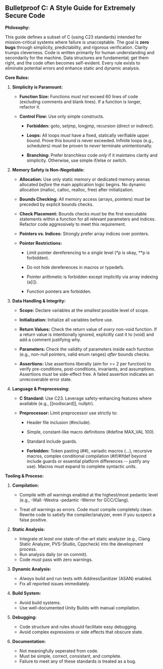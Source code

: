 ## Bulletproof C: A Style Guide for Extremely Secure Code

**Philosophy:**

This guide defines a subset of C (using C23 standards) intended for
mission-critical systems where failure is unacceptable. The goal is
**zero bugs** through simplicity, predictability, and rigorous
verification. Clarity trumps cleverness. Code is written primarily
for human understanding and secondarily for the machine. Data structures
are fundamental; get them right, and the code often becomes self-evident.
Every rule exists to eliminate potential errors and enhance static and
dynamic analysis.

**Core Rules:**

1.  **Simplicity is Paramount:**

    - **Function Size:** Functions *must not* exceed 60 lines of code (excluding comments and blank lines). If a function is longer, refactor it.

    - **Control Flow:** Use only simple constructs.

      - **Forbidden:** goto, setjmp, longjmp, recursion (direct or indirect).

      - **Loops:** All loops *must* have a fixed, statically verifiable upper bound. Prove this bound is never exceeded. Infinite loops (e.g., schedulers) must be proven to *never* terminate unintentionally.

      - **Branching:** Prefer branchless code *only* if it maintains clarity and simplicity. Otherwise, use simple if/else or switch.

2.  **Memory Safety is Non-Negotiable:**

    - **Allocation:** Use only static memory or dedicated memory arenas allocated *before* the main application logic begins. No dynamic allocation (malloc, calloc, realloc, free) after initialization.

    - **Bounds Checking:** *All* memory access (arrays, pointers) *must* be preceded by explicit bounds checks.

    - **Check Placement:** Bounds checks *must* be the first executable statements within a function for all relevant parameters and indices. Refactor code aggressively to meet this requirement.

    - **Pointers vs. Indices:** Strongly prefer array indices over pointers.

    - **Pointer Restrictions:**

      - Limit pointer dereferencing to a *single* level (\*p is okay, \*\*p is forbidden).

      - Do not hide dereferences in macros or typedefs.

      - Pointer arithmetic is forbidden except implicitly via array indexing (a\[i\]).

      - Function pointers are forbidden.

3.  **Data Handling & Integrity:**

    - **Scope:** Declare variables at the smallest possible level of scope.

    - **Initialization:** Initialize all variables before use.

    - **Return Values:** Check the return value of *every* non-void function. If a return value is intentionally ignored, explicitly cast it to (void) and add a comment justifying why.

    - **Parameters:** Check the validity of parameters inside each function (e.g., non-null pointers, valid enum ranges) *after* bounds checks.

    - **Assertions:** Use assertions liberally (aim for \>= 2 per function) to verify pre-conditions, post-conditions, invariants, and assumptions. Assertions *must* be side-effect free. A failed assertion indicates an unrecoverable error state.

4.  **Language & Preprocessing:**

    - **C Standard:** Use C23. Leverage safety-enhancing features where available (e.g., \[\[nodiscard\]\], nullptr).

    - **Preprocessor:** Limit preprocessor use strictly to:

      - Header file inclusion (#include).

      - Simple, constant-like macro definitions (#define MAX_VAL 100).

      - Standard include guards.

      - **Forbidden:** Token pasting (##), variadic macros (\...), recursive macros, complex conditional compilation (#if/#ifdef beyond include guards or essential platform differences -- justify any use). Macros must expand to complete syntactic units.

**Tooling & Process:**

1.  **Compilation:**

    - Compile with *all* warnings enabled at the highest/most pedantic level (e.g., -Wall -Wextra -pedantic -Werror for GCC/Clang).

    - Treat *all* warnings as errors. Code *must* compile completely clean. Rewrite code to satisfy the compiler/analyzer, even if you suspect a false positive.

2.  **Static Analysis:**

    - Integrate *at least one* state-of-the-art static analyzer (e.g., Clang Static Analyzer, PVS-Studio, Cppcheck) into the development process.
    - Run analysis daily (or on commit).
    - Code *must* pass with zero warnings.

3.  **Dynamic Analysis:**

    - *Always* build and run tests with AddressSanitizer (ASAN) enabled.
    - Fix all reported issues immediately.

4.  **Build System:**

    - Avoid build systems.
    - Use well-documented Unity Builds with manual compilation.

5.  **Debugging:**
  
    - Code structure and rules should facilitate easy debugging.
    - Avoid complex expressions or side effects that obscure state.

8.  **Documentation:**

    - Not meaningfully seperated from code.
    - Must be simple, correct, consistant, and complete.
    - Failure to meet any of these standards is treated as a bug.
